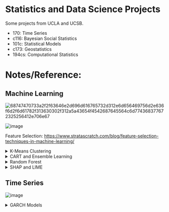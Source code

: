 # Statistics and Data Science Projects

Some projects from UCLA and UCSB.

* 170: Time Series
* c116: Bayesian Social Statistics
* 101c: Statistical Models
* c173: Geostatistics
* 194cs: Computational Statistics


# Notes/Reference:

## Machine Learning


![68747470733a2f2f63646e2d696d616765732d312e6d656469756d2e636f6d2f6d61782f313630302f312a5a43654f4542687645564c6d774368377672325256412e706e67](https://github.com/user-attachments/assets/862dd4e0-0abb-4bd2-bd35-793c421e6ca3)
  
![image](https://github.com/user-attachments/assets/60b58690-3c37-4cdc-8fc1-6de7d2f4716f)

Feature Selection: https://www.stratascratch.com/blog/feature-selection-techniques-in-machine-learning/

<details>
<summary>K-Means Clustering</summary>
<br>

![image](https://github.com/user-attachments/assets/de83aac1-a121-4423-93a4-18579cbfddb4)

![image](https://github.com/user-attachments/assets/38c91b7d-24ec-40bd-9401-886ee3405259)

**Manually:**
```
# Euclidean Distance Calculator
def dist(a, b, ax=1):
    return np.linalg.norm(a - b, axis=ax)
k = 3 # Number of clusters
C_x = np.random.randint(0, np.max(X)-20, size=k) # random centroids
C_y = np.random.randint(0, np.max(X)-20, size=k) # random centroids
C = np.array(list(zip(C_x, C_y)), dtype=np.float32) # sample data

C_old = np.zeros(C.shape) # store the value of centroids when it updates
clusters = np.zeros(len(X)) # creates Cluster Lables(0, 1, 2)
# Error func. - Distance between new centroids and old centroids
error = dist(C, C_old, None)
while error != 0: # Loop will run till the error becomes zero
    for i in range(len(X)): # Assigning each value to its closest cluster
        distances = dist(X[i], C)
        cluster = np.argmin(distances)
        clusters[i] = cluster
    C_old = deepcopy(C) # Storing the old centroid values
    # Finding the new centroids by taking the average value
    for i in range(k):
        points = [X[j] for j in range(len(X)) if clusters[j] == i]
        C[i] = np.mean(points, axis=0)
    error = dist(C, C_old, None)
```

</details>

<details>
<summary>CART and Ensemble Learning</summary>
<br>

**Classification And Regression Tree (CART)**

![image](https://github.com/user-attachments/assets/6488344f-8027-4559-9033-7514d3714d89)


**Limitations of CARTs:**

![image](https://github.com/user-attachments/assets/1a027e3e-6e19-4c0c-b4f8-0e5b9a5d74bb)
![image](https://github.com/user-attachments/assets/fa891e83-d007-4516-9696-b03bc32e014e)

**Ensemble Learning:**

* **Bagging:** Bootstrap Aggregation.
  * Base estimator: Decision Tree, Logistic Regression, Neural Net, ...
  * Each estimator is trained on a distinct bootstrap sample of the training set

![image](https://github.com/user-attachments/assets/a348f332-7224-4ce3-8d1a-27f6ae00f35a)

* **Boosting:** several models are trained sequentially with each model learning from the errors of its predecessors
  * AdaBoost and Gradient Boosting

</details>

<details>
<summary>Random Forest</summary>
<br>
  
![image](https://github.com/user-attachments/assets/c86b06bf-da91-4fd5-a5e3-11c0fb6bde2e)

```
from sklearn.ensemble import RandomForestRegressor
from sklearn.model_selection import RandomizedSearchCV
from scipy.stats import randint
param_dist = {
    'n_estimators': randint(100, 1000),
    'max_depth': randint(1, 20),
    'min_samples_split': randint(2, 20),
    'min_samples_leaf': randint(1, 20),
    'max_features': ['auto', 'sqrt', 'log2', None],
    'criterion': ['absolute_error', 'poisson', 'friedman_mse', 'squared_error'],
    'bootstrap': [True, False]
}
random_search = RandomizedSearchCV(
    RandomForestRegressor(),
    param_distributions=param_dist,
    n_iter=100,
    cv=5,
    verbose=1,
    random_state=42,
    n_jobs=-1
)
random_search.fit(train_X, train_y)
print("Best hyperparameters found: ", random_search.best_params_)

from sklearn.ensemble import RandomForestRegressor
rf = RandomForestRegressor(n_estimators=100, max_depth=20,
                                      min_samples_leaf=10,
                                      min_samples_split=5, random_state=42)
rf.fit(train_X,train_y)

from sklearn.metrics import mean_squared_error as MSE
y_pred = rf.predict(test_X)
y_pred_train=rf.predict(train_X)
# Evaluate the test set RMSE
rmse_test = MSE(test_y, y_pred)**(1/2)
rmse_train = MSE(train_y, y_pred_train)**(1/2)
# Print the test set RMSE
print('Test set RMSE of rf: {:.3f}'.format(rmse_test))
print('Train set RMSE of rf: {:.3f}'.format(rmse_train))

from sklearn.model_selection import cross_val_score
# Compute the array containing the 10-folds CV MSEs
MSE_CV_scores = - cross_val_score(rf, train_X, train_y, cv=10, 
                                  scoring='neg_mean_squared_error', 
                                  n_jobs=-1) 
# Compute the 10-folds CV RMSE
RMSE_CV = (MSE_CV_scores.mean())**(1/2)
# Print RMSE_CV
print('CV RMSE: {:.2f}'.format(RMSE_CV))

y_pred_rf = rf.predict(test_X)
rmse_rf = np.sqrt(mean_squared_error(test_y, y_pred_rf))
print('RMSE (Random Forest): ', rmse_rf)
```

</details>


<details>
<summary>SHAP and LIME</summary>
<br>
  
https://medium.com/cmotions/opening-the-black-box-of-machine-learning-models-shap-vs-lime-for-model-explanation-d7bf545ce15f
  
**SHAP: SHapley Additive exPlanations**

This method aims to explain the prediction of an instance/observation by computing the contribution of each feature to the prediction. Uses game theory to explain a model by considering each feature as a player. SHAP values are relative to the average predicted value of the sample.

https://shap.readthedocs.io/en/latest/example_notebooks/api_examples/plots/bar.html

**LIME: Local Interpretable Model-Agnostic Explanations**

Approximates a complex model and transfers it to a local interpretable model. LIME generates a perturbed dataset to fit an explainable model.

https://marcotcr.github.io/lime/tutorials/Tutorial%20-%20continuous%20and%20categorical%20features.html

|  Step  |   Description                                                                       |
|:-------|:------------------------------------------------------------------------------------|
|Let     | Let’s say we want to know why the model predicted that someone earns more than $50K |
|Change  | Change the Example a Little Bit</br> LIME makes small changes to data (increasing age, changing job, or reducing education level).</br> It asks the model, “What happens now? |
|Find Out| Find Out Which Changes Matter</br> If changing job causes the prediction to flip (now the model says they earns less), then job is very important!</br> If changing age doesn’t affect the prediction much, then age is not very important |
|Make    | Make a Simple Explanation</br> LIME builds a small, simple model (like drawing a straight line) to explain what’s happening just around person's case.</br> It tells you which features (age, job, education, etc.) were the most important for this one prediction |
| LIME   | LIME only explains one example at a time (not the whole model).</br> LIME makes fake, small changes to see what affects the decision.</br> LIME creates a simple explanation (even if the original model is very complex).|

![image](https://github.com/user-attachments/assets/535c9217-b17e-48e5-a8ce-d6b7e95b057c)

https://medium.com/towards-data-science/lime-explain-machine-learning-predictions-af8f18189bfe

**Comparison**

![image](https://github.com/user-attachments/assets/02449983-b8c3-4296-a71f-d0209d1dbf34)

![image](https://github.com/user-attachments/assets/27a67997-93ad-481c-bf12-28ed5d33036a)


</details>



## Time Series

![image](https://github.com/user-attachments/assets/56b8612c-711f-4224-a9db-847996f5e3c4)


<details>
<summary>GARCH Models</summary>
<br>
  
![image](https://github.com/user-attachments/assets/4b9d4d2b-03bc-4685-b410-057a1c47f95c)

https://medium.com/@corredaniel1500/forecasting-volatility-deep-dive-into-arch-garch-models-46cd1945872b

</details>



